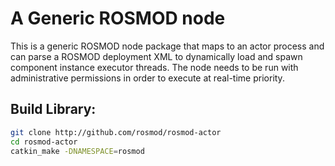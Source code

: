 A Generic ROSMOD node
======================

This is a generic ROSMOD node package that maps to an actor process and can parse a ROSMOD deployment XML to dynamically load and spawn component instance executor threads. The node needs to be run with administrative permissions in order to execute at real-time priority.

Build Library:
-------------

```bash
git clone http://github.com/rosmod/rosmod-actor
cd rosmod-actor
catkin_make -DNAMESPACE=rosmod
```

